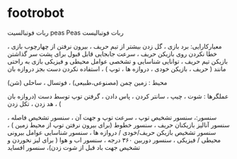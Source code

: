 # footrobot
ربات فوتبالسیت peas
Peas ربات فوتبالیست 

معیارکارایی: برد بازی ، گل زدن بیشتر از تیم حریف ، بیرون نرفتن از چهارچوب بازی ، خطا نکردن روی بازیکن حریف ، سرعت جابجایی قابل قبول برای پشت سر گذاشتن بازیکن تیم حریف ، توانایی شناسایی و تشخصی عوامل محیطی و فیزیکی بازی به راحتی مانند ( حریف ، بازیکن خودی ، دروازه ها ، توپ ) ، استفاده نکردن دست بجز دروازه بان 

محیط : زمین چمن (مصنوعی،طبیعی) ، فوتسال ، ساحلی (شن) 

عملگرها : شوت ، چیپ ، سانتر کردن ، 
پاس دادن ، گرفتن توپ توسط دست (دروازه بان ) ، هد زدن ، تکل زدن 

سنسور:، سنسور تشخیص توپ ، سرعت توپ و جهت آن ، سنسور تشخیص فاصله ، سنسور آنالیز بازیکنان حریف ، سنسور خطوط (برای بیرون نرفتن توپ از محیط زمین ) ، سنسور تشخیص بازیکن حریف/خودی / دروازه ها ، سنسور شناسایی عوامل بیرونی محیطی / فیزیکی ، سنسور دوربین ۳۶۰ درجه ، سنسور اب و هوا ( برای لیز نخوردن و تشخیص جهت باد قبل از شوت زدن)، سنسور افساید
